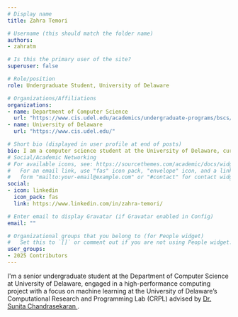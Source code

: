 ```yaml
---
# Display name
title: Zahra Temori

# Username (this should match the folder name)
authors:
- zahratm

# Is this the primary user of the site?
superuser: false

# Role/position
role: Undergraduate Student, University of Delaware

# Organizations/Affiliations
organizations:
- name: Department of Computer Science
  url: "https://www.cis.udel.edu/academics/undergraduate-programs/bscs/"
- name: University of Delaware
  url: "https://www.cis.udel.edu/"

# Short bio (displayed in user profile at end of posts)
bio: I am a computer science student at the University of Delaware, currently engaged in a high-performance computing project with a focus on machine learning at the University of Delaware’s Computational Research and Programming Lab (CRPL). This project focuses on scientific machine learning for high-performance computing (HPC) systems ( CosmoFlowMLPerf HPC benchmarking) , training 3D convolutional neural networks to analyze large-scale n-body simulations and predict critical cosmological parameters. I use Frontier, the world's 2nd fastest supercomputer to run the training. For this summer I am working with the Summer of Reproduciblity on the CC-Snapshot project for helping researchers capture and share reproducible experimental environments within the Chameleon Cloud testbed.
# Social/Academic Networking
# For available icons, see: https://sourcethemes.com/academic/docs/widgets/#icons
#   For an email link, use "fas" icon pack, "envelope" icon, and a link in the
#   form "mailto:your-email@example.com" or "#contact" for contact widget.
social:
- icon: linkedin
  icon_pack: fas
  link: https://www.linkedin.com/in/zahra-temori/

# Enter email to display Gravatar (if Gravatar enabled in Config)
email: ""

# Organizational groups that you belong to (for People widget)
#   Set this to `[]` or comment out if you are not using People widget.  
user_groups:
- 2025 Contributors
---
```

I'm a senior undergraduate student at the Department of Computer Science at University of Delaware, engaged in a high-performance computing project with a focus on machine learning at the University of Delaware’s Computational Research and Programming Lab (CRPL) advised by [Dr. Sunita Chandrasekaran ](https://crpl.cis.udel.edu/).
